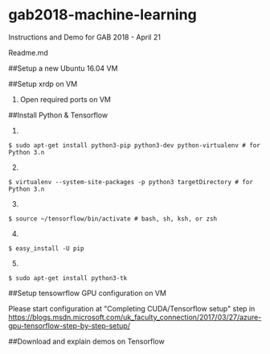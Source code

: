 # gab2018-machine-learning
Instructions and Demo for GAB 2018 - April 21



Readme.md

##Setup a new Ubuntu 16.04 VM

##Setup xrdp on VM

1. Open required ports on VM

##Install Python & Tensorflow

1.
``` shell
$ sudo apt-get install python3-pip python3-dev python-virtualenv # for Python 3.n
```
2.
```
$ virtualenv --system-site-packages -p python3 targetDirectory # for Python 3.n
```
3.
```
$ source ~/tensorflow/bin/activate # bash, sh, ksh, or zsh
```
4.
```
$ easy_install -U pip
```
5.
```
$ sudo apt-get install python3-tk
```

##Setup tensowrflow GPU configuration on VM

Please start configuration at "Completing CUDA/Tensorflow setup" step in 
https://blogs.msdn.microsoft.com/uk_faculty_connection/2017/03/27/azure-gpu-tensorflow-step-by-step-setup/

##Download and explain demos on Tensorflow

